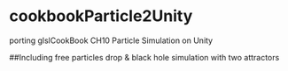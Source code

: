 # cookbookParticle2Unity
porting glslCookBook CH10 Particle Simulation on Unity


##Including free particles drop & black hole simulation with two attractors

